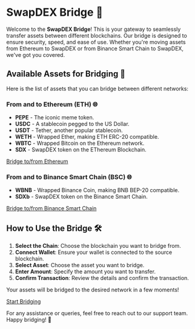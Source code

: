 # SwapDEX Bridge 🌉

Welcome to the **SwapDEX Bridge**! This is your gateway to seamlessly transfer assets between different blockchains. Our bridge is designed to ensure security, speed, and ease of use. Whether you're moving assets from Ethereum to SwapDEX or from Binance Smart Chain to SwapDEX, we've got you covered.

## Available Assets for Bridging 🔄

Here is the list of assets that you can bridge between different networks:

### From and to Ethereum (ETH) 🌐

- **PEPE** - The iconic meme token.
- **USDC** - A stablecoin pegged to the US Dollar.
- **USDT** - Tether, another popular stablecoin.
- **WETH** - Wrapped Ether, making ETH ERC-20 compatible.
- **WBTC** - Wrapped Bitcoin on the Ethereum network.
- **SDX** - SwapDEX token on the EThereum Blockchain.

[Bridge to/from Ethereum](./bridge.md)

### From and to Binance Smart Chain (BSC) 🌐

- **WBNB** - Wrapped Binance Coin, making BNB BEP-20 compatible.
- **SDXb** - SwapDEX token on the Binance Smart Chain.

[Bridge to/from Binance Smart Chain](./bridge.md)

## How to Use the Bridge 🛠️

1. **Select the Chain**: Choose the blockchain you want to bridge from.
2. **Connect Wallet**: Ensure your wallet is connected to the source blockchain.
3. **Select Asset**: Choose the asset you want to bridge.
4. **Enter Amount**: Specify the amount you want to transfer.
5. **Confirm Transaction**: Review the details and confirm the transaction.

Your assets will be bridged to the desired network in a few moments!

[Start Bridging](./bridge.md)

For any assistance or queries, feel free to reach out to our support team. Happy bridging! 🎉
